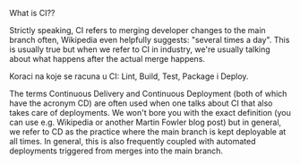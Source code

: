 What is CI??

Strictly speaking, CI refers to merging developer changes to the main branch often, Wikipedia even helpfully suggests: "several times a day". This is usually true but when we refer to CI in industry, we're usually talking about what happens after the actual merge happens.

Koraci na koje se racuna u CI: Lint, Build, Test, Package i Deploy.

The terms Continuous Delivery and Continuous Deployment (both of which have the acronym CD) are often used when one talks about CI that also takes care of deployments. We won't bore you with the exact definition (you can use e.g. Wikipedia or another Martin Fowler blog post) but in general, we refer to CD as the practice where the main branch is kept deployable at all times. In general, this is also frequently coupled with automated deployments triggered from merges into the main branch.
